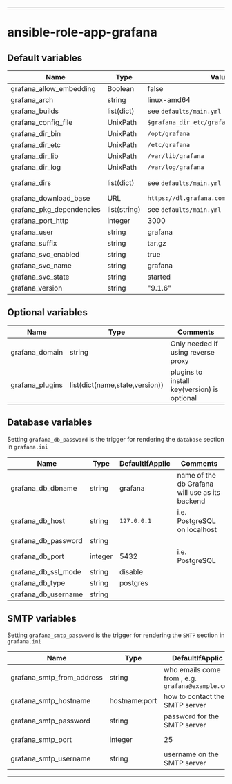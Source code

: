 ----
# ansible-role-app-grafana

## Default variables
| Name | Type | Value | Comments |
| ---- | ---- | ----- | -------- |
| grafana_allow_embedding | Boolean | false | see [docs](https://grafana.com/docs/grafana/latest/setup-grafana/configure-grafana/#allow_embedding) |
| grafana_arch | string | linux-amd64 ||
| grafana_builds | list(dict) | see `defaults/main.yml` ||
| grafana_config_file | UnixPath |  `$grafana_dir_etc/grafana.ini` ||
| grafana_dir_bin | UnixPath | `/opt/grafana` ||
| grafana_dir_etc | UnixPath | `/etc/grafana` ||
| grafana_dir_lib | UnixPath | `/var/lib/grafana` ||
| grafana_dir_log | UnixPath | `/var/log/grafana` ||
| grafana_dirs | list(dict) | see `defaults/main.yml` | directories to create |
| grafana_download_base | URL | `https://dl.grafana.com/enterprise/release` ||
| grafana_pkg_dependencies | list(string) | see `defaults/main.yml` ||
| grafana_port_http | integer | 3000 ||
| grafana_user | string | grafana ||
| grafana_suffix | string | tar.gz ||
| grafana_svc_enabled | string | true ||
| grafana_svc_name | string | grafana ||
| grafana_svc_state | string | started ||
| grafana_version | string | "9.1.6" ||

## Optional variables
| Name | Type | Comments |
| ---- | ---- | -------- |
| grafana_domain | string | Only needed if using reverse proxy |
| grafana_plugins | list(dict(name,state,version)) | plugins to install key(version) is optional |

## Database variables
Setting `grafana_db_password` is the trigger for rendering the `database` section in `grafana.ini`

| Name | Type | DefaultIfApplic | Comments |
| ---- | ---- | --------------- | -------- |
| grafana_db_dbname | string | grafana | name of the db Grafana will use as its backend |
| grafana_db_host | string | `127.0.0.1` | i.e. PostgreSQL on localhost |
| grafana_db_password | string |||
| grafana_db_port | integer |  5432 | i.e. PostgreSQL ||
| grafana_db_ssl_mode | string | disable ||
| grafana_db_type | string | postgres ||
| grafana_db_username | string |||

## SMTP variables
Setting `grafana_smtp_password` is the trigger for rendering the `SMTP` section in `grafana.ini`

| Name | Type | DefaultIfApplic | Comments |
| ---- | ---- | --------------- | -------- |
| grafana_smtp_from_address | string | who emails come from , e.g. `grafana@example.com` |
| grafana_smtp_hostname | hostname:port | how to contact the SMTP server |
| grafana_smtp_password | string | password for the SMTP server |
| grafana_smtp_port | integer | 25 | concatenated with `grafana_smtp_hostname` |
| grafana_smtp_username | string | username on the SMTP server |

----
